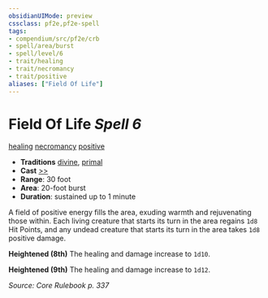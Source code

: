 ```yaml
---
obsidianUIMode: preview
cssclass: pf2e,pf2e-spell
tags:
- compendium/src/pf2e/crb
- spell/area/burst
- spell/level/6
- trait/healing
- trait/necromancy
- trait/positive
aliases: ["Field Of Life"]
---
```

# Field Of Life *Spell 6*   
[healing](healing.md "Healing Effect Trait")  [necromancy](necromancy.md "Necromancy School Trait")  [positive](positive.md "Positive Energy & Element Trait")  

- **Traditions** [divine](divine.md "Divine Tradition Trait"), [primal](primal.md "Primal Tradition Trait")
- **Cast** [>>](chapter-9-playing-the-game.md#Actions "Two-Action") 
- **Range**: 30 foot
- **Area**: 20-foot burst
- **Duration**: sustained up to 1 minute

A field of positive energy fills the area, exuding warmth and rejuvenating those within. Each living creature that starts its turn in the area regains `1d8` Hit Points, and any undead creature that starts its turn in the area takes `1d8` positive damage.

**Heightened (8th)** The healing and damage increase to `1d10`.

**Heightened (9th)** The healing and damage increase to `1d12`.

*Source: Core Rulebook p. 337*